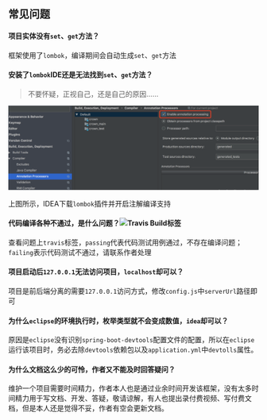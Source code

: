 ## 常见问题

#### 项目实体没有`set`、`get`方法？

框架使用了`lombok`，编译期间会自动生成`set`、`get`方法

#### 安装了`lombok`IDE还是无法找到`set`、`get`方法？

> 不要怀疑，正视自己，还是自己的原因……

![idea-annotation-compile.png](https://raw.githubusercontent.com/Caratacus/Resource/master/idea-annotation-compile.png)

上图所示，IDEA下载`lombok`插件并开启注解编译支持

#### 代码编译各种不通过，是什么问题？![Travis Build标签](https://travis-ci.org/Caratacus/Crown.svg?branch=master)

查看问题上`travis`标签，`passing`代表代码测试用例通过，不存在编译问题；`failing`表示代码测试不通过，请联系作者处理

#### 项目启动后`127.0.0.1`无法访问项目，`localhost`却可以？

项目是前后端分离的需要`127.0.0.1`访问方式，修改`config.js`中`serverUrl`路径即可

#### 为什么`eclipse`的环境执行时，枚举类型就不会变成数值，`idea`却可以？

原因是`eclipse`没有识别`spring-boot-devtools`配置文件的配置，所以在`eclipse`运行该项目时，务必去除`devtools`依赖包以及`application.yml`中`devtolls`属性。

#### 为什么文档这么少的可怜，作者又不能及时回答疑问？

维护一个项目需要时间精力，作者本人也是通过业余时间开发该框架，没有太多时间精力用于写文档、开发、答疑，敬请谅解，有人也提出录付费视频、写付费文档，但是本人还是觉得不妥，作者有空会更新文档。